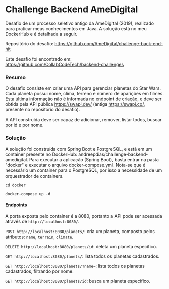 # Challenge Backend AmeDigital

Desafio de um processo seletivo antigo da AmeDigital (2019), realizado para praticar meus conhecimentos em Java. A solução está no meu DockerHub e é detalhada a seguir.

Repositório do desafio: https://github.com/AmeDigital/challenge-back-end-hit

Este desafio foi encontrado em: https://github.com/CollabCodeTech/backend-challenges

### Resumo 

O desafio consiste em criar uma API para gerenciar planetas do Star Wars. 
Cada planeta possui nome, clima, terreno e número de aparições em filmes. 
Esta última informação não é informada no endpoint de criação, e deve ser obtida pela API pública https://swapi.dev/ (antiga https://swapi.co/, presente no repositório do desafio).

A API construída deve ser capaz de adicionar, remover, listar todos, buscar por id e por nome.

### Solução

A solução foi construída com Spring Boot e PostgreSQL, e está em um container presente no DockerHub: andreepdias/challenge-backend-amedigital. 
Para executar a aplicação (Spring Boot), basta entrar na pasta "docker" e executar o arquivo docker-compose.yml. Nota-se que é necessário um container para o PostgreSQL, por isso a necessidade de um orquestrador de containers.

`cd docker`

`docker-compose up -d`

#### Endpoints

A porta exposta pelo container é a 8080, portanto a API pode ser acessada através de `http://localhost:8080/`.

`POST http://localhost:8080/planets/`: cria um planeta, composto pelos atributos: `name`, `terrain`, `climate`.

`DELETE http://localhost:8080/planets/id`: deleta um planeta específico.

`GET http://localhost:8080/planets/`: lista todos os planetas cadastrados.

`GET http://localhost:8080/planets/?name=`: lista todos os planetas cadastrados, filtrando por nome.

`GET http://localhost:8080/planets/id`: busca um planeta específico.
